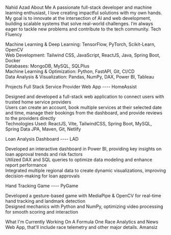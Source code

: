 Nahid Azad
About Me
A passionate full-stack developer and machine learning enthusiast, I love creating impactful solutions with my own hands. My goal is to innovate at the intersection of AI and web development, building scalable systems that solve real-world challenges. I’m always eager to tackle new problems and contribute to the tech community.
Tech Fluency

Machine Learning & Deep Learning: TensorFlow, PyTorch, Scikit-Learn, OpenCV  
Web Development: Tailwind CSS, JavaScript, ReactJS, Java, Spring Boot, Docker  
Databases: MongoDB, MySQL, SQLPlus  
Machine Learning & Optimization: Python, FastAPI, Git, CI/CD  
Data Analysis & Visualization: Pandas, NumPy, DAX, Power BI, Tableau

Projects
Full Stack Service Provider Web App ---- HomeAssist

Designed and developed a full-stack web application to connect users with trusted home service providers  
Users can create an account, book multiple services at their selected date and time, manage their bookings from the dashboard, and provide reviews to the providers directly  
Technologies Used: ReactJS, Vite, TailwindCSS, Spring Boot, MySQL, Spring Data JPA, Maven, Git, Netlify

Loan Analysis Dashboard ---- LAD

Developed an interactive dashboard in Power BI, providing key insights on loan approval trends and risk factors  
Utilized DAX and SQL queries to optimize data modeling and enhance report performance  
Integrated multiple regional data to create dynamic visualizations, improving decision-making for loan approvals

Hand Tracking Game ---- PyGame

Developed a gesture-based game with MediaPipe & OpenCV for real-time hand tracking and landmark detection  
Designed mechanics with Python and NumPy, optimizing video processing for smooth scoring and interaction

What I'm Currently Working On
A Formula One Race Analytics and News Web App, that'll include race telemetry and other major details.
Amansiz
